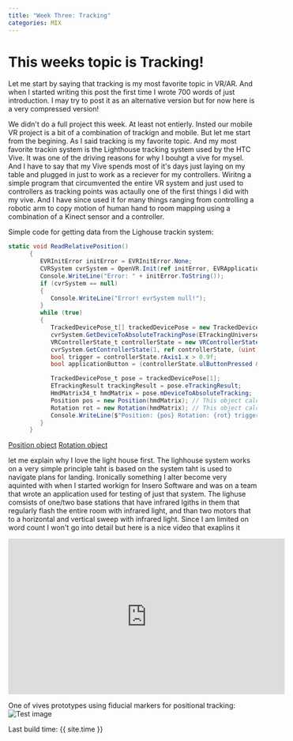 ```yaml
---
title: "Week Three: Tracking"
categories: MIX
---
```


# This weeks topic is Tracking!

Let me start by saying that tracking is my most favorite topic in VR/AR. And when I started writing this post the first time I wrote 700 words of just introduction. I may try to post it as an alternative version but for now here is a very compressed version!

We didn't do a full project this week. At least not entierly. Insted our mobile VR project is a bit of a combination of trackign and mobile. But let me start from the begining.
As I said tracking is my favorite topic. And my most favorite trackin system is the Lighthouse tracking system used by the HTC Vive. It was one of the driving reasons for why I bouhgt a vive for mysel. And I have to say that my Vive spends most of it's days just laying on my table and plugged in just to work as a reciever for my controllers. Wiritng a simple program that circumvented the entire VR system and just used to controllers as tracking points was actaully one of the first things I did with my vive. And I have since used it for many things ranging from controlling a robotic arm to copy motion of human hand to room mapping using a combination of a Kinect sensor and a controller.

Simple code for getting data from the Lighouse trackin system:
```csharp
static void ReadRelativePosition()
      {
         EVRInitError initError = EVRInitError.None;
         CVRSystem cvrSystem = OpenVR.Init(ref initError, EVRApplicationType.VRApplication_Utility);
         Console.WriteLine("Error: " + initError.ToString());
         if (cvrSystem == null)
         {
            Console.WriteLine("Error! evrSystem null!");
         }
         while (true)
         {
            TrackedDevicePose_t[] trackedDevicePose = new TrackedDevicePose_t[OpenVR.k_unMaxTrackedDeviceCount];
            cvrSystem.GetDeviceToAbsoluteTrackingPose(ETrackingUniverseOrigin.TrackingUniverseRawAndUncalibrated, 0f, trackedDevicePose);
            VRControllerState_t controllerState = new VRControllerState_t();
            cvrSystem.GetControllerState(1, ref controllerState, (uint) System.Runtime.InteropServices.Marshal.SizeOf(typeof(VRControllerState_t)));
            bool trigger = controllerState.rAxis1.x > 0.9f;
            bool applicationButton = (controllerState.ulButtonPressed & (1ul << (int)EVRButtonId.k_EButton_ApplicationMenu)) != 0;

            TrackedDevicePose_t pose = trackedDevicePose[1];
            ETrackingResult trackingResult = pose.eTrackingResult;
            HmdMatrix34_t hmdMatrix = pose.mDeviceToAbsoluteTracking;
            Position pos = new Position(hmdMatrix); // This object calculates position from the hmdMatrix
            Rotation rot = new Rotation(hmdMatrix); // This object calculates rotation from the hmdMatrix
            Console.WriteLine($"Position: {pos} Rotation: {rot} trigger {trigger} app {applicationButton}");
         }
      }
```
[Position object](https://github.com/dmweis/SteamVrTest/blob/master/SteamVrTest/Position.cs)
[Rotation object](https://github.com/dmweis/SteamVrTest/blob/master/SteamVrTest/Rotation.cs)


let me explain why I love the light house first. The lighhouse system works on a very simple principle taht is based on the system taht is used to navigate plans for landing. Ironically something I alter become very aquinted with when I started workign for Insero Software and was on a team that wrote an application used for testing of just that system.
The lighuse comsists of one/two base stations that have infrared lgiths in them that regularly flash the entire room with infrared light, and than two motors that to a horizontal and vertical sweep with infrared light. Since I am limited on word count I won't go into detail but here is a nice video that exaplins it

<iframe width="560" height="315" src="https://www.youtube.com/embed/J54dotTt7k0" frameborder="0" allowfullscreen></iframe>

One of vives prototypes using fiducial markers for positional tracking:
![Test image]({{site.url}}/images/tracking/Valve_VR_room.png)


Last build time: {{ site.time }}
